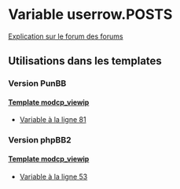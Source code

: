 # Variable userrow.POSTS
[Explication sur le forum des forums](http://forum.forumactif.com/t294113-listing-des-variables#userrow.POSTS)

## Utilisations dans les templates

### Version PunBB

#### [Template modcp_viewip](punbb/modcp_viewip.md)
* [Variable à la ligne 81](../punbb/modcp_viewip.tpl#L81)

### Version phpBB2

#### [Template modcp_viewip](subsilver/modcp_viewip.md)
* [Variable à la ligne 53](../subsilver/modcp_viewip.tpl#L53)